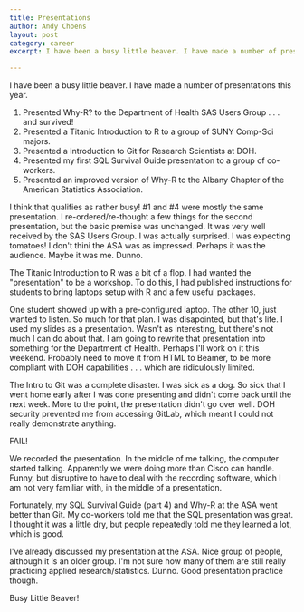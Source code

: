```yaml
---
title: Presentations
author: Andy Choens
layout: post
category: career
excerpt: I have been a busy little beaver. I have made a number of presentations this year. 

---
```


I have been a busy little beaver. I have made a number of
presentations this year.

1. Presented Why-R? to the Department of Health SAS Users Group
   . . . and survived!
2. Presented a Titanic Introduction to R to a group of SUNY Comp-Sci
   majors.
3. Presented a Introduction to Git for Research Scientists at DOH.
4. Presented my first SQL Survival Guide presentation to a group of
   co-workers.
5. Presented an improved version of Why-R to the Albany Chapter of the
   American Statistics Association.

I think that qualifies as rather busy! #1 and #4 were mostly the same
presentation. I re-ordered/re-thought a few things for the second
presentation, but the basic premise was unchanged. It was very well
received by the SAS Users Group. I was actually surprised. I was
expecting tomatoes! I don't thini the ASA was as impressed. Perhaps it
was the audience. Maybe it was me. Dunno.

The Titanic Introduction to R was a bit of a flop. I had wanted the
"presentation" to be a workshop. To do this, I had published
instructions for students to bring laptops setup with R and a few
useful packages.

One student showed up with a pre-configured laptop. The other 10, just
wanted to listen. So much for that plan. I was disapointed, but that's
life. I used my slides as a presentation. Wasn't as interesting, but
there's not much I can do about that. I am going to rewrite that
presentation into something for the Department of Health. Perhaps I'll
work on it this weekend. Probably need to move it from HTML to Beamer,
to be more compliant with DOH capabilities . . . which are
ridiculously limited.

The Intro to Git was a complete disaster. I was sick as a dog. So sick
that I went home early after I was done presenting and didn't come
back until the next week. More to the point, the presentation didn't
go over well. DOH security prevented me from accessing GitLab, which
meant I could not really demonstrate anything.

FAIL!

We recorded the presentation. In the middle of me talking, the
computer started talking. Apparently we were doing more than Cisco can
handle. Funny, but disruptive to have to deal with the recording
software, which I am not very familiar with, in the middle of a
presentation.

Fortunately, my SQL Survival Guide (part 4) and Why-R at the ASA went
better than Git. My co-workers told me that the SQL presentation was
great. I thought it was a little dry, but people repeatedly told me
they learned a lot, which is good.

I've already discussed my presentation at the ASA. Nice group of
people, although it is an older group. I'm not sure how many of them
are still really practicing applied research/statistics. Dunno. Good
presentation practice though.

Busy Little Beaver!
